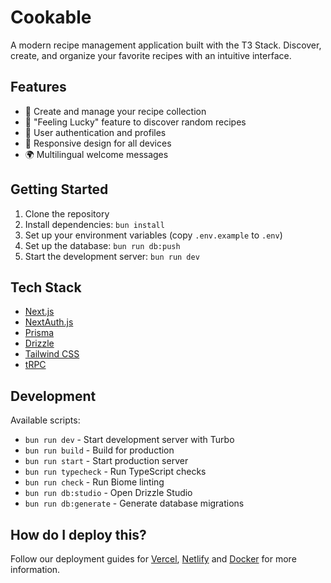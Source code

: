 # Cookable

A modern recipe management application built with the T3 Stack. Discover, create, and organize your favorite recipes with an intuitive interface.

## Features

- 🍳 Create and manage your recipe collection
- 🎲 "Feeling Lucky" feature to discover random recipes
- 👤 User authentication and profiles
- 📱 Responsive design for all devices
- 🌍 Multilingual welcome messages

## Getting Started

1. Clone the repository
2. Install dependencies: `bun install`
3. Set up your environment variables (copy `.env.example` to `.env`)
4. Set up the database: `bun run db:push`
5. Start the development server: `bun run dev`

## Tech Stack

- [Next.js](https://nextjs.org)
- [NextAuth.js](https://next-auth.js.org)
- [Prisma](https://prisma.io)
- [Drizzle](https://orm.drizzle.team)
- [Tailwind CSS](https://tailwindcss.com)
- [tRPC](https://trpc.io)

## Development

Available scripts:
- `bun run dev` - Start development server with Turbo
- `bun run build` - Build for production
- `bun run start` - Start production server
- `bun run typecheck` - Run TypeScript checks
- `bun run check` - Run Biome linting
- `bun run db:studio` - Open Drizzle Studio
- `bun run db:generate` - Generate database migrations

## How do I deploy this?

Follow our deployment guides for [Vercel](https://create.t3.gg/en/deployment/vercel), [Netlify](https://create.t3.gg/en/deployment/netlify) and [Docker](https://create.t3.gg/en/deployment/docker) for more information.
